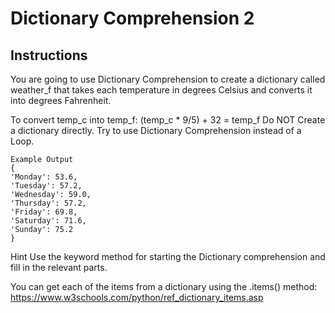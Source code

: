 # Dictionary Comprehension 2

## Instructions

You are going to use Dictionary Comprehension to create a dictionary called weather_f that takes each temperature in degrees Celsius and converts it into degrees Fahrenheit.

To convert temp_c into temp_f:
(temp_c * 9/5) + 32 = temp_f
Do NOT Create a dictionary directly. Try to use Dictionary Comprehension instead of a Loop.

```text
Example Output
{
'Monday': 53.6, 
'Tuesday': 57.2, 
'Wednesday': 59.0, 
'Thursday': 57.2, 
'Friday': 69.8, 
'Saturday': 71.6, 
'Sunday': 75.2
}
```

Hint
Use the keyword method for starting the Dictionary comprehension and fill in the relevant parts.

You can get each of the items from a dictionary using the .items() method: <https://www.w3schools.com/python/ref_dictionary_items.asp>
